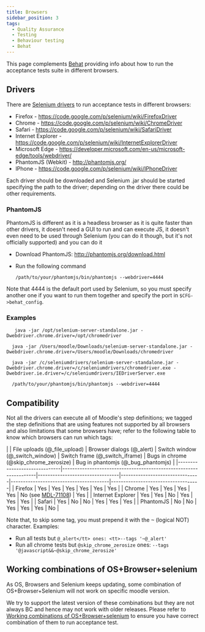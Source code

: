 ```yaml
---
title: Browsers
sidebar_position: 3
tags:
  - Quality Assurance
  - Testing
  - Behaviour testing
  - Behat
---
```

This page complements [Behat](../index.md) providing info about how to run the acceptance tests suite in different browsers.

## Drivers

There are [Selenium drivers](http://docs.seleniumhq.org/projects/webdriver/) to run acceptance tests in different browsers:

- Firefox - https://code.google.com/p/selenium/wiki/FirefoxDriver
- Chrome - https://code.google.com/p/selenium/wiki/ChromeDriver
- Safari - https://code.google.com/p/selenium/wiki/SafariDriver
- Internet Explorer - https://code.google.com/p/selenium/wiki/InternetExplorerDriver
- Microsoft Edge - https://developer.microsoft.com/en-us/microsoft-edge/tools/webdriver/
- PhantomJS (Webkit) - http://phantomjs.org/
- IPhone - https://code.google.com/p/selenium/wiki/IPhoneDriver

Each driver should be downloaded and Selenium .jar should be started specifying the path to the driver; depending on the driver there could be other requirements.

### PhantomJS

PhantomJS is different as it is a headless browser as it is quite faster than other drivers, it doesn't need a GUI to run and can execute JS, it doesn't even need to be used through Selenium (you can do it though, but it's not officially supported) and you can do it

- Download PhantomJS: http://phantomjs.org/download.html
- Run the following command

  ```console
  /path/to/your/phantomjs/bin/phantomjs --webdriver=4444
  ```

Note that 4444 is the default port used by Selenium, so you must specify another one if you want to run them together and specify the port in `$CFG->behat_config`.

### Examples

```console title="Selenium in Linux (firefox by default + chrome)"
   java -jar /opt/selenium-server-standalone.jar -Dwebdriver.chrome.driver=/opt/chromedriver
```

```console title="Selenium in OSx (firefox & safari by default + chrome)"
  java -jar /Users/moodle/Downloads/selenium-server-standalone.jar -Dwebdriver.chrome.driver=/Users/moodle/Downloads/chromedriver
```

```console title="Selenium in Windows (started using git bash) (firefox by default + chrome + internet explorer)"
  java -jar /c/seleniumdrivers/selenium-server-standalone.jar -Dwebdriver.chrome.driver=/c/seleniumdrivers/chromedriver.exe -Dwebdriver.ie.driver=/c/seleniumdrivers/IEDriverServer.exe
```

```console title="PhantomJS"
  /path/to/your/phantomjs/bin/phantomjs --webdriver=4444
```

## Compatibility

Not all the drivers can execute all of Moodle's step definitions; we tagged the step definitions that are using features not supported by all browsers and also limitations that some browsers have; refer to the following table to know which browsers can run which tags:

<!-- cspell:ignore zerosize -->
| | File uploads (@_file_upload) | Browser dialogs (@_alert)                                         | Switch window (@_switch_window) | Switch frame (@_switch_iframe) | Bugs in chrome (@skip_chrome_zerosize) | Bug in phantomjs (@_bug_phantomjs) |
|------------------------------|-------------------------------------------------------------------|---------------------------------|--------------------------------|----------------------------------------|------------------------------------|
| Firefox                      | Yes | Yes | Yes | Yes | Yes | Yes |
| Chrome              | Yes | Yes | Yes | Yes | No (see [MDL-71108](https://tracker.moodle.org/browse/MDL-71108)) | Yes |
| Internet Explorer          | Yes | Yes | No | Yes | Yes | Yes |
| Safari          | Yes | No | No | Yes | Yes | Yes |
| PhantomJS          | No | No | Yes | Yes | Yes | No |

Note that, to skip some tag, you must prepend it with the <tt>~</tt> (logical NOT) character. Examples:

- Run all tests but `@_alert</tt> ones: <tt>--tags '~@_alert'`
- Run all chrome tests but `@skip_chrome_zerosize` ones: `--tags '@javascript&&~@skip_chrome_zerosize'`

## Working combinations of OS+Browser+selenium

As OS, Browsers and Selenium keeps updating, some combination of OS+Browser+Selenium will not work on specific moodle version.

We try to support the latest version of these combinations but they are not always BC and hence may not work with older releases. Please refer to [Working combinations of OS+Browser+selenium](./supportedbrowsers.md) to ensure you have correct combination of them to run acceptance test.
